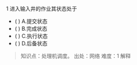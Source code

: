 1
进入输入井的作业其状态处于
- ( ) A.提交状态 
- ( ) B.完成状态 
- ( ) C.执行状态 
- ( ) D.后备状态

> 知识点：处理机调度。
> 出处：网络
> 难度：1
> 解释
